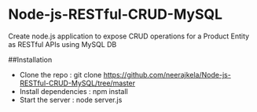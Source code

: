 # Node-js-RESTful-CRUD-MySQL
Create node.js application to expose CRUD operations for a Product Entity as RESTful APIs using MySQL DB

##Installation

* Clone the repo : git clone  https://github.com/neerajkela/Node-js-RESTful-CRUD-MySQL/tree/master
* Install dependencies : npm install  
* Start the server : node server.js
